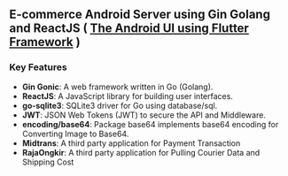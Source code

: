 ## E-commerce Android Server using Gin Golang and ReactJS ( [The Android UI using Flutter Framework](https://github.com/syaddadSmiley/BE_FE) )

### Key Features
- **Gin Gonic**: A web framework written in Go (Golang).
- **ReactJS**: A JavaScript library for building user interfaces.
- **go-sqlite3**: SQLite3 driver for Go using database/sql.
- **JWT**: JSON Web Tokens (JWT) to secure the API and Middleware.
- **encoding/base64**: Package base64 implements base64 encoding for Converting Image to Base64.
- **Midtrans**: A third party application for Payment Transaction
- **RajaOngkir**: A third party application for Pulling Courier Data and Shipping Cost
